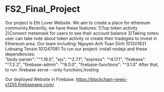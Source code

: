 # FS2_Final_Project
Our project is Eth Lover Website. We aim to create a place for ethereum community.Recently, we have these features:
 1)Top token activity 
 2)Connect metamask for users to see their account balance
 3)Taking notes: user can take note about token activity or create their tradegies to invest in Ethereum area.
 Our team including:
	Nguyen Anh Tuan Dinh 101201831
	Lobsang Tenzin	101247081
 To run our project:
	install nodejs and these dependencies: 		 
		"body-parser": "^1.19.0",
    		"ejs": "^2.7.1",
    		"express": "^4.17.1",
    		"firebase": "^7.2.2",
    		"firebase-admin": "^8.0.0",
    		"firebase-functions": "^3.1.0"
	After that, to run :firebase serve --only functions,hosting

Our deployed Website in Firebase:
https://blockchain-news-cf255.firebaseapp.com/
